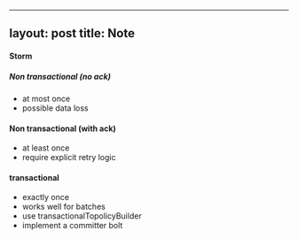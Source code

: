 
---
layout: post
title: Note
---

#### Storm

##### Non transactional (no ack)
- at most once
- possible data loss

#### Non transactional (with ack)
- at least once
- require explicit retry logic

#### transactional
- exactly once
- works well for batches
- use transactionalTopolicyBuilder
- implement a committer bolt
